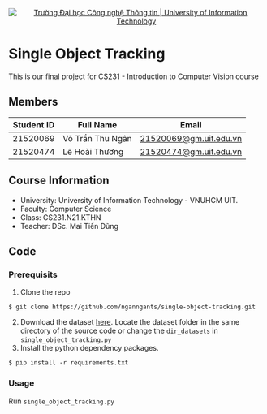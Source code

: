 <p align="center">
  <a href="https://www.uit.edu.vn/" title="Trường Đại học Công nghệ Thông tin" style="border: none;">
    <img src="https://i.imgur.com/WmMnSRt.png" alt="Trường Đại học Công nghệ Thông tin | University of Information Technology">
  </a>
</p>

# Single Object Tracking

This is our final project for CS231 - Introduction to Computer Vision course

## Members

|**Student ID**|  **Full Name**  |       **Email**      |
|--------|-----------------|----------------------|
|21520069|Võ Trần Thu Ngân|21520069@gm.uit.edu.vn|
|21520474|  Lê Hoài Thương |21520474@gm.uit.edu.vn|

## Course Information

* University: University of Information Technology - VNUHCM UIT.
* Faculty: Computer Science
* Class: CS231.N21.KTHN
* Teacher: DSc. Mai Tiến Dũng

## Code

### Prerequisits

1. Clone the repo
  ```
 $ git clone https://github.com/nganngants/single-object-tracking.git
  ```
2. Download the dataset [here](https://amoudgl.github.io/tlp/). Locate the dataset folder in the same directory of the source code or change the `dir_datasets` in `single_object_tracking.py`
3. Install the python dependency packages.
  ```
  $ pip install -r requirements.txt
  ```

### Usage

Run `single_object_tracking.py`
